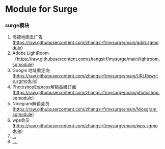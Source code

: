 # Module for Surge

### surge模块

1. 高德地图去广告(https://raw.githubusercontent.com/zhangsirf/mysurge/main/gddt.sgmodule) 
2. Adobe LightRoom（https://raw.githubusercontent.com/zhangsirf/mysurge/main/lightroom.sgmodule)
3. Google 地址重定向(https://raw.githubusercontent.com/zhangsirf/mysurge/main/URLRewrite.sgmodule)
4. PhotoshopExpress解锁高级订阅(https://raw.githubusercontent.com/zhangsirf/mysurge/main/photoshop.sgmodule)
5. Nicegram解锁会员(https://raw.githubusercontent.com/zhangsirf/mysurge/main/Nicegram.sgmodule)
6. wps会员(https://raw.githubusercontent.com/zhangsirf/mysurge/main/wps.sgmodule)
7. [...]()
8. [....]()


